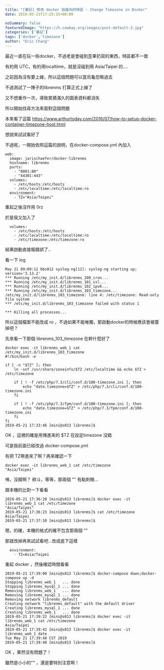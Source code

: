 ```yaml
---
title: "[筆記] 修改 docker 容器內的時區 - Change Timezone in Docker"
date: 2019-05-21T17:25:15+08:00

noSummary: false
featuredImage: "https://h.cowbay.org/images/post-default-3.jpg"
categories: ['筆記']
tags: ['docker','timezone']
author: "Eric Chang"
---
```


最近一直在玩一些docker，不過老是會碰到歪果扔寫的東西，時區都不一致

有的用 UTC，有的用localtime，就是沒碰到用 Asia/Taipei 的....

<!--more-->
之前因為沒有要上線，所以這個問題可以當烏龜忽略過去

不過測試了一陣子的librenms 打算正式上線了

又不想重作一次，導致累積滿久的圖表資料都消失

所以開始找尋方法來面對這個問題

本來看了這篇 https://www.arthurtoday.com/2016/07/how-to-setup-docker-container-timezone-host.html

想說來試試看好了

不過呢，一開始依照這篇的說明，在docker-compose.yml 內加入
```
web:
  image: jarischaefer/docker-librenms
  hostname: librenms
  ports:
    - "8001:80"
    - "44301:443"
  volumes:
    - /etc/hosts:/etc/hosts
    - /etc/localtime:/etc/localtime:ro
  environment:
    - TZ="Asia/Taipei"
```

重起之後沒作用 0rz

於是我又加入了

```
  volumes:
    - /etc/hosts:/etc/hosts
    - /etc/localtime:/etc/localtime:ro
    - /etc/timezone:/etc/timezone:ro
```

結果啟動直接報錯誤了..

看一下 log

```
May 21 09:09:12 bbs012 syslog-ng[12]: syslog-ng starting up; version='3.13.2'
*** Running /etc/my_init.d/librenms_100_cron...
*** Running /etc/my_init.d/librenms_101_ssl...
*** Running /etc/my_init.d/librenms_102_ipv6...
*** Running /etc/my_init.d/librenms_103_timezone...
/etc/my_init.d/librenms_103_timezone: line 4: /etc/timezone: Read-only file system
*** /etc/my_init.d/librenms_103_timezone failed with status 1

*** Killing all processes...
```

所以這個檔案不能改成 ro ，不過如果不能唯獨，那啟動docker的時候應該會被蓋掉吧？

先來看一下那個 librenms_103_timezone 在幹什麼好了

```
docker exec -it librenms_web_1 cat /etc/my_init.d/librenms_103_timezone
#!/bin/bash -e

if [ -n "$TZ" ]; then
	ln -snf /usr/share/zoneinfo/$TZ /etc/localtime && echo $TZ > /etc/timezone

	if [ ! -f /etc/php/7.3/cli/conf.d/100-timezone.ini ]; then
		echo "date.timezone=$TZ" > /etc/php/7.3/cli/conf.d/100-timezone.ini
	fi

	if [ ! -f /etc/php/7.3/fpm/conf.d/100-timezone.ini ]; then
		echo "date.timezone=$TZ" > /etc/php/7.3/fpm/conf.d/100-timezone.ini
	fi
fi
2019-05-21 17:33:46 [mini@s013 librenms]$
```

OK ，這裡的確是用傳進來的 $TZ 在設定timezone 沒錯

可是我前面已經改過 docker-compose.yml 

有把 TZ帶進來了啊？再來確認一下

```
docker exec -it librenms_web_1 cat /etc/timezone
"Asia/Taipei"

```

咦，沒錯啊？ 欸斗，等等，那兩個 "" 有點刺眼...

跟本機的比對一下看看

```
2019-05-21 17:36:20 [mini@s013 librenms]$ docker exec -it librenms_web_1 cat /etc/timezone
"Asia/Taipei"
2019-05-21 17:36:23 [mini@s013 librenms]$ cat /etc/timezone
Asia/Taipei
2019-05-21 17:37:10 [mini@s013 librenms]$ 
```

嗯，的確，本機的格式的確不包含那兩個 ""

那就改掉再來試試看吧...改成底下這樣

```
  environment:
    - TZ=Asia/Taipei

```

重起 docker ，然後確認時間看看

```
2019-05-21 17:39:00 [mini@s013 librenms]$ docker-compose down;docker-compose up -d
Stopping librenms_web_1   ... done
Stopping librenms_mysql_1 ... done
Removing librenms_web_1   ... done
Removing librenms_mysql_1 ... done
Removing network librenms_default
Creating network "librenms_default" with the default driver
Creating librenms_mysql_1 ... done
Creating librenms_web_1   ... done
2019-05-21 17:39:22 [mini@s013 librenms]$ docker exec -it librenms_web_1 cat /etc/timezone
Asia/Taipei
2019-05-21 17:39:42 [mini@s013 librenms]$ docker exec -it librenms_web_1 date
Tue May 21 17:39:48 CST 2019
2019-05-21 17:39:48 [mini@s013 librenms]$ 
```

OK ，果然沒有問題了！

雖然是小小的"" ，還是要特別注意啊！

